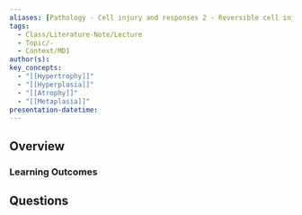 ```yaml
---
aliases: [Pathology - Cell injury and responses 2 - Reversible cell injury]
tags:
  - Class/Literature-Note/Lecture
  - Topic/-
  - Context/MD1
author(s): 
key_concepts:
  - "[[Hypertrophy]]"
  - "[[Hyperplasia]]"
  - "[[Atrophy]]"
  - "[[Metaplasia]]"
presentation-datetime:
---
```



## Overview
### Learning Outcomes


## Questions




